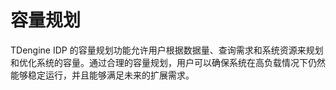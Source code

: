 # 容量规划

TDengine IDP 的容量规划功能允许用户根据数据量、查询需求和系统资源来规划和优化系统的容量。通过合理的容量规划，用户可以确保系统在高负载情况下仍然能够稳定运行，并且能够满足未来的扩展需求。
